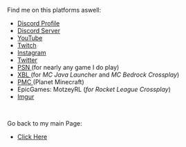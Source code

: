 Find me on this platforms aswell:

- <a href="https://discord.com/users/278240341784788993"> Discord Profile </a>
- <a href="https://discord.gg/QYZk6cz"> Discord Server </a>
- <a href="https://youtube.com/motzey__"> YouTube </a>
- <a href="https://twitch.tv/motzey___"> Twitch </a>
- <a href="https://instagram.com/motzey___"> Instagram </a>
- <a href="https://twitter.com/motzey___"> Twitter </a>
- <a href="https://my.playstation.com/profile/Motzey___"> PSN </a> (for nearly any game I do play)
- <a href="https://account.xbox.com/en-us/profile?gamertag=MotzeyMC"> XBL </a> (for <i> MC Java Launcher </i> and <i> MC Bedrock Crossplay</i>)
- <a href="https://www.planetminecraft.com/member/motzey/"> PMC </a> (Planet Minecraft) 
- EpicGames: MotzeyRL (<i>for Rocket League Crossplay</i>)
- <a href="https://imgur.com/user/Motzey"> Imgur </a> 
<br>

Go back to my main Page:
- <a href="https://github.com/Motzey187"> Click Here </a>
